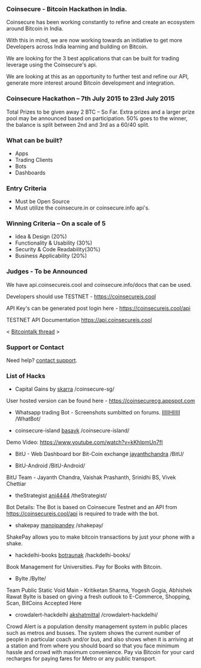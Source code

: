 ### Coinsecure - Bitcoin Hackathon in India.

Coinsecure has been working constantly to refine and create an ecosystem around Bitcoin in India.

With this in mind, we are now working towards an initiative to get more Developers across India learning and building on Bitcoin.

We are looking for the 3 best applications that can be built for trading leverage using the Coinsecure's api.

We are looking at this as an opportunity to further test and refine our API, generate more interest around Bitcoin development and integration.

### Coinsecure Hackathon – 7th July 2015 to 23rd July 2015
Total Prizes to be given away
2 BTC – So Far. Extra prizes and a larger prize pool may be announced based on participation.
50% goes to the winner, the balance is split between 2nd and 3rd as a 60/40 split.

### What can be built?
- Apps
- Trading Clients
- Bots
- Dashboards

### Entry Criteria
- Must be Open Source
- Must utilize the coinsecure.in or coinsecure.info api's.

### Winning Criteria – On a scale of 5
- Idea & Design (20%)
- Functionality & Usability (30%)
- Security & Code Readability(30%)
- Business Applicability (20%)

### Judges - To be Announced

We have api.coinsecureis.cool and coinsecure.info/docs that can be used.

Developers should use TESTNET - https://coinsecureis.cool

API Key's can be generated post login here - https://coinsecureis.cool/api

TESTNET API Documentation https://api.coinsecureis.cool

< [Bitcointalk thread](https://bitcointalk.org/index.php?topic=1097394) >


### Support or Contact

Need help? [contact support](https://coinsecure.in).


### List of Hacks

- Capital Gains by [skarra](https://github.com/skarra) /coinsecure-sg/

User hosted version can be found here - https://coinsecurecg.appspot.com

- Whatsapp trading Bot - Screenshots sumbitted on forums. [IIIIIHIIIII](https://github.com/IIIIIHIIIII/) /WhatBot/

- coinsecure-island [basavk](https://github.com/basavk/) /coinsecure-island/
  
Demo Video: https://www.youtube.com/watch?v=kKhlpmUn7fI

- BitU - Web Dashboard bor Bit-Coin exchange [jayanthchandra](https://github.com/jayanthchandra/) /BitU/

- BitU-Android  /BitU-Android/

BitU Team - Jayanth Chandra, Vaishak Prashanth, Srinidhi BS, Vivek Chettiar 

- theStrategist [ani4444](https://github.com/ani4444/) /theStrategist/
  
Bot Details: The Bot is based on Coinsecure Testnet and an API from https://coinsecureis.cool/api is required to trade with the bot.

- shakepay [manojpandey](https://github.com/manojpandey/) /shakepay/
  
 ShakePay allows you to make bitcoin transactions by just your phone with a shake.    

- hackdelhi-books [botraunak](https://github.com/botraunak/) /hackdelhi-books/
  
Book Management for Universities. Pay for Books with Bitcoin.

- ByIte /ByIte/

Team Public Static Void Main - Kritiketan Sharma, Yogesh Gogia, Abhishek Rawat
ByIte is based on giving a fresh outlook to E-Commerce, Shopping,  Scan, BitCoins Accepted Here

- crowdalert-hackdelhi [akshatmittal](https://github.com/akshatmittal/) /crowdalert-hackdelhi/
  
Crowd Alert is a population density management system in public places such as metros and busses. The system shows the current number of people in particular coach and/or bus, and also shows when it is arriving at a station and from where you should board so that you face minimum hassle and crowd with maximum convenience. Pay via Bitcoin for your card recharges for paying fares for Metro or any public transport.




